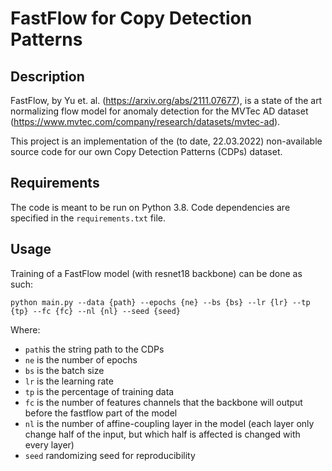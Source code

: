 # FastFlow for Copy Detection Patterns

## Description
FastFlow, by Yu et. al. (https://arxiv.org/abs/2111.07677), is a state of the art normalizing flow model for anomaly detection for the MVTec AD dataset (https://www.mvtec.com/company/research/datasets/mvtec-ad).

This project is an implementation of the (to date, 22.03.2022) non-available source code for our own Copy Detection Patterns (CDPs) dataset.

## Requirements
The code is meant to be run on Python 3.8. Code dependencies are specified in the `requirements.txt` file.

## Usage
Training of a FastFlow model (with resnet18 backbone) can be done as such:

`python main.py --data {path} --epochs {ne} --bs {bs} --lr {lr} --tp {tp} --fc {fc} --nl {nl} --seed {seed}`

Where:
 - `path`is the string path to the CDPs
 - `ne` is the number of epochs
 - `bs` is the batch size
 - `lr` is the learning rate
 - `tp` is the percentage of training data
 - `fc` is the number of features channels that the backbone will output before the fastflow part of the model
 - `nl` is the number of affine-coupling layer in the model (each layer only change half of the input, but which half is affected is changed with every layer)
 - `seed` randomizing seed for reproducibility

